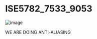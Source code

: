 # ISE5782_7533_9053


![image](https://user-images.githubusercontent.com/58585812/167462175-899e3a33-56f2-47b2-bef9-5787b7627826.png)

WE ARE DOING ANTI-ALIASING
